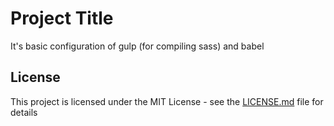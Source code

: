 # Project Title

It's basic configuration of gulp (for compiling sass) and babel

## License

This project is licensed under the MIT License - see the [LICENSE.md](LICENSE.md) file for details


